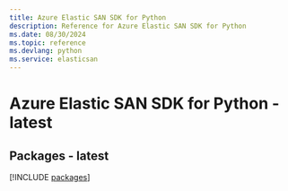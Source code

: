 ```yaml
---
title: Azure Elastic SAN SDK for Python
description: Reference for Azure Elastic SAN SDK for Python
ms.date: 08/30/2024
ms.topic: reference
ms.devlang: python
ms.service: elasticsan
---
```

# Azure Elastic SAN SDK for Python - latest
## Packages - latest
[!INCLUDE [packages](elastic-san-index.md)]